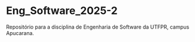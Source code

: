 # Eng_Software_2025-2
Repositório para a disciplina de Engenharia de Software da UTFPR, campus Apucarana.
